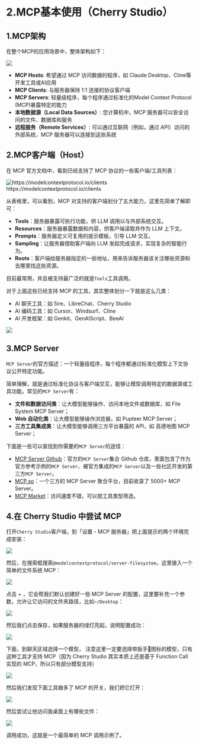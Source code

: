 # 2.MCP基本使用（Cherry Studio）

## 1.MCP架构

在整个MCP的应用场景中，整体架构如下：

![](image/image_h5-dOG47SY.png)

- **MCP Hosts**: 希望通过 MCP 访问数据的程序，如 Claude Desktop、Cline等开发工具或AI应用
- **MCP Clients**: 与服务器保持 1:1 连接的协议客户端
- **MCP Servers**: 轻量级程序，每个程序通过标准化的Model Context Protocol (MCP)暴露特定的能力
- **本地数据源（Local Data Sources）**: 您计算机中，MCP 服务器可以安全访问的文件、数据库和服务
- **远程服务（Remote Services）**: 可以通过互联网（例如，通过 API）访问的外部系统，MCP 服务器可以连接到这些系统



## 2.MCP客户端（Host）

在 MCP 官方文档中，看到已经支持了 MCP 协议的一些客户端/工具列表：

![https://modelcontextprotocol.io/clients https://modelcontextprotocol.io/clients ](image/image_YO0ir5TV7I.png "https://modelcontextprotocol.io/clients https://modelcontextprotocol.io/clients ")

从表格里，可以看到，MCP 对支持的客户端划分了五大能力，这里先简单了解即可：

- **Tools**：服务器暴露可执行功能，供 LLM 调用以与外部系统交互。
- **Resources**：服务器暴露数据和内容，供客户端读取并作为 LLM 上下文。
- **Prompts**：服务器定义可复用的提示模板，引导 LLM 交互。
- **Sampling**：让服务器借助客户端向 LLM 发起完成请求，实现复杂的智能行为。
- **Roots**：客户端给服务器指定的一些地址，用来告诉服务器该关注哪些资源和去哪里找这些资源。

目前最常用，并且被支持最广泛的就是`Tools`工具调用。

对于上面这些已经支持 MCP 的工具，其实整体划分一下就是这么几类：

- AI 聊天工具：如 5ire、LibreChat、Cherry Studio
- AI 编码工具：如 Cursor、Windsurf、Cline
- AI 开发框架：如 Genkit、GenAIScript、BeeAI

![](image/image_dTXigYNp7q.png)

## 3.MCP Server

`MCP Server`的官方描述：一个轻量级程序，每个程序都通过标准化模型上下文协议公开特定功能。

简单理解，就是通过标准化协议与客户端交互，能够让模型调用特定的数据源或工具功能。常见的`MCP Server`有：

- **文件和数据访问类**：让大模型能够操作、访问本地文件或数据库，如 File System MCP Server；
- **Web 自动化类**：让大模型能够操作浏览器，如 Pupteer MCP Server；
- **三方工具集成类**：让大模型能够调用三方平台暴露的 API，如 高德地图 MCP Server；

下面是一些可以查找到你需要的`MCP Server`的途径：

- [MCP Server Github](https://github.com/modelcontextprotocol/servers "MCP Server Github")：官方的`MCP Server`集合 Github 仓库，里面包含了作为官方参考示例的`MCP Server`、被官方集成的`MCP Server`以及一些社区开发的第三方`MCP Server`。
- [MCP.so](http://MCP.so "MCP.so")：一个三方的 MCP Server 聚合平台，目前收录了 5000+ MCP Server。
- [MCP Market](https://mcpmarket.cn "MCP Market")：访问速度不错，可以按工具类型筛选。

## 4.在 Cherry Studio 中尝试 MCP

打开`Cherry Studio`客户端，到「设置 - MCP 服务器」把上面提示的两个环境完成安装：

![](image/image_3_0WyUBLOd.png)

然后，在搜索框搜索`@modelcontextprotocol/server-filesystem`，这里接入一个简单的文件系统 MCP：

![](image/image_UGWNrKqs0s.png)

点击 + ，它会帮我们默认创建好一些 MCP Server 的配置，这里要补充一个参数，允许让它访问的文件夹路径，比如`~/Desktop`：

![](image/image_AAU04DhyJs.png)

然后我们点击保存，如果服务器的绿灯亮起，说明配置成功：

![](image/image_9ZtMxqp-uQ.png)

下面，到聊天区域选择一个模型， 注意这里一定要选择带扳手🔧图标的模型，只有这种工具才支持 MCP（因为 Cherry Studio 其实本质上还是基于 Function Call 实现的 MCP，所以只有部分模型支持）

![](image/image_thKkDLH20L.png)

然后我们发现下面工具箱多了 MCP 的开关，我们把它打开：

![](image/image_kKo9p8EWz0.png)

然后尝试让他访问我桌面上有哪些文件：

![](image/image_vqgjC1rtuO.png)

调用成功，这就是一个最简单的 MCP 调用示例了。





